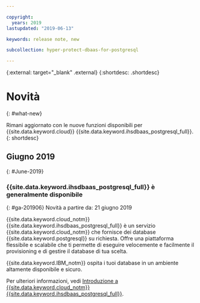 ```yaml
---

copyright:
  years: 2019
lastupdated: "2019-06-13"

keywords: release note, new

subcollection: hyper-protect-dbaas-for-postgresql

---
```


{:external: target="_blank" .external}
{:shortdesc: .shortdesc}


# Novità
{: #what-new}

Rimani aggiornato con le nuove funzioni disponibili per {{site.data.keyword.cloud}} {{site.data.keyword.ihsdbaas_postgresql_full}}.
{: shortdesc}

## Giugno 2019
{: #June-2019}

### {{site.data.keyword.ihsdbaas_postgresql_full}} è generalmente disponibile
{: #ga-201906}
Novità a partire da: 21 giugno 2019

{{site.data.keyword.cloud_notm}} {{site.data.keyword.ihsdbaas_postgresql_full}} è un servizio {{site.data.keyword.cloud_notm}} che fornisce dei database {{site.data.keyword.postgresql}} su richiesta. Offre una piattaforma flessibile e scalabile che ti permette di eseguire velocemente e facilmente il provisioning
e di gestire il database di tua scelta.

{{site.data.keyword.IBM_notm}} ospita i tuoi database in un ambiente altamente disponibile e sicuro. 

Per ulteriori informazioni, vedi [Introduzione a {{site.data.keyword.cloud_notm}} {{site.data.keyword.ihsdbaas_postgresql_full}}](/docs/services/hyper-protect-dbaas-for-postgresql?topic=hyper-protect-dbaas-for-postgresql-gettingstarted).
